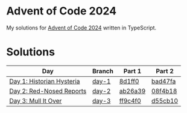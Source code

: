 # Advent of Code 2024
My solutions for [Advent of Code 2024](https://adventofcode.com/) written in TypeScript.

# Solutions
Day | Branch | Part 1 | Part 2
--- | --- | --- | ---
[Day 1: Historian Hysteria](https://adventofcode.com/2024/day/1) | [day-1](https://github.com/avolutions/adventofcode/tree/day-1) | [8d1ff0](https://github.com/avolutions/adventofcode/commit/8d1ff09260fd9c4a21a73d96698cd3b1bdbd3310) | [bad47fa](https://github.com/avolutions/adventofcode/commit/bad47facffd5b103b6919076cbe8cd385f5db597)
[Day 2: Red-Nosed Reports](https://adventofcode.com/2024/day/2) | [day-2](https://github.com/avolutions/adventofcode/tree/day-2) | [ab26a39](https://github.com/avolutions/adventofcode/commit/ab26a39aebba05f00267f43425080a988f0324ae) | [08f4b18](https://github.com/avolutions/adventofcode/commit/08f4b181f283094b3d24ec5b2c991dab0e9e85fd)
[Day 3: Mull It Over](https://adventofcode.com/2024/day/3) | [day-3](https://github.com/avolutions/adventofcode/tree/day-3) | [ff9c4f0](https://github.com/avolutions/adventofcode/commit/ff9c4f0445123d774b06b8e564e12b76a718b0d9) | [d55cb10](https://github.com/avolutions/adventofcode/commit/d55cb10a372db2e1965572ef0932655479c129f0)
